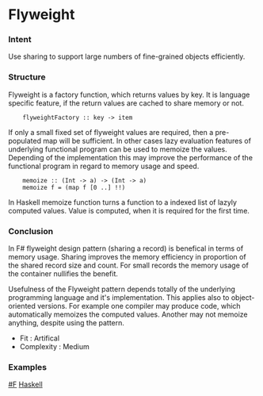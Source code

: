 # Flyweight


### Intent

Use sharing to support large numbers of fine-grained objects efficiently.


### Structure

Flyweight is a factory function, which returns values by key. It is language specific feature, if the return values are cached to share memory or not.

~~~~
    flyweightFactory :: key -> item
~~~~

If only a small fixed set of flyweight values are required, then a pre-populated map will be sufficient. In other cases lazy evaluation features of underlying functional program can be used to memoize the values. Depending of the implementation this may improve the performance of the functional program in regard to memory usage and speed.

~~~~
    memoize :: (Int -> a) -> (Int -> a)
    memoize f = (map f [0 ..] !!)
~~~~

In Haskell memoize function turns a function to a indexed list of lazyly computed values. Value is computed, when it is required for the first time.


### Conclusion

In F# flyweight design pattern (sharing a record) is benefical in terms of memory usage. Sharing improves the memory efficiency in proportion of the shared record size and count. For small records the memory usage of the container nullifies the benefit.

Usefulness of the Flyweight pattern depends totally of the underlying programming language and it's implementation. This applies also to object-oriented versions. For example one compiler may produce code, which automatically memoizes the computed values. Another may not memoize anything, despite using the pattern.

- Fit : Artifical
- Complexity : Medium


### Examples

[#F](flyweight.fsx)
[Haskell](flyweight.hs)
